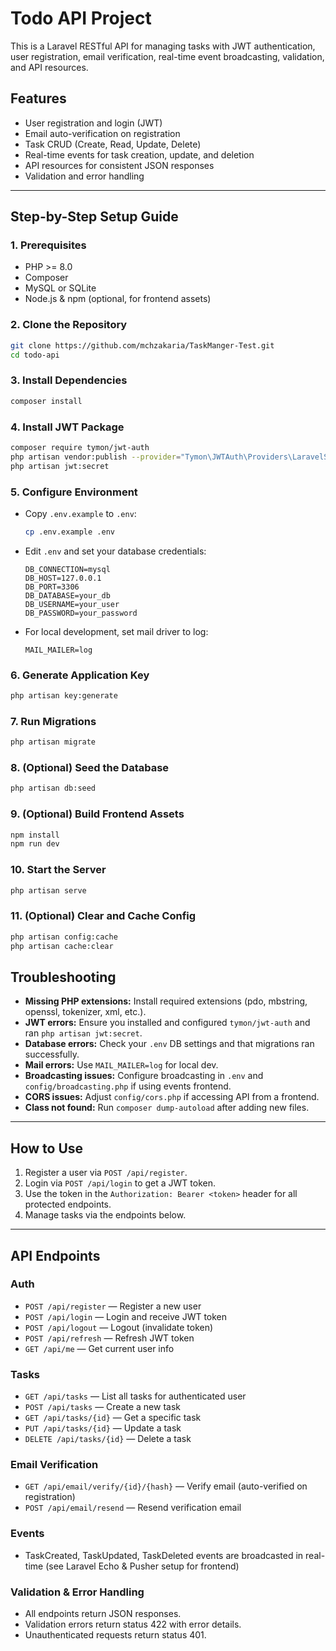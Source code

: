 # Todo API Project

This is a Laravel RESTful API for managing tasks with JWT authentication, user registration, email verification, real-time event broadcasting, validation, and API resources.

## Features

- User registration and login (JWT)
- Email auto-verification on registration
- Task CRUD (Create, Read, Update, Delete)
- Real-time events for task creation, update, and deletion
- API resources for consistent JSON responses
- Validation and error handling

---

## Step-by-Step Setup Guide

### 1. Prerequisites

- PHP >= 8.0
- Composer
- MySQL or SQLite
- Node.js & npm (optional, for frontend assets)

### 2. Clone the Repository

```sh
git clone https://github.com/mchzakaria/TaskManger-Test.git
cd todo-api
```

### 3. Install Dependencies

```sh
composer install
```

### 4. Install JWT Package

```sh
composer require tymon/jwt-auth
php artisan vendor:publish --provider="Tymon\JWTAuth\Providers\LaravelServiceProvider"
php artisan jwt:secret
```

### 5. Configure Environment

- Copy `.env.example` to `.env`:
  ```sh
  cp .env.example .env
  ```
- Edit `.env` and set your database credentials:
  ```env
  DB_CONNECTION=mysql
  DB_HOST=127.0.0.1
  DB_PORT=3306
  DB_DATABASE=your_db
  DB_USERNAME=your_user
  DB_PASSWORD=your_password
  ```
- For local development, set mail driver to log:
  ```env
  MAIL_MAILER=log
  ```

### 6. Generate Application Key

```sh
php artisan key:generate
```

### 7. Run Migrations

```sh
php artisan migrate
```

### 8. (Optional) Seed the Database

```sh
php artisan db:seed
```

### 9. (Optional) Build Frontend Assets

```sh
npm install
npm run dev
```

### 10. Start the Server

```sh
php artisan serve
```

### 11. (Optional) Clear and Cache Config

```sh
php artisan config:cache
php artisan cache:clear
```

## Troubleshooting

- **Missing PHP extensions:** Install required extensions (pdo, mbstring, openssl, tokenizer, xml, etc.).
- **JWT errors:** Ensure you installed and configured `tymon/jwt-auth` and ran `php artisan jwt:secret`.
- **Database errors:** Check your `.env` DB settings and that migrations ran successfully.
- **Mail errors:** Use `MAIL_MAILER=log` for local dev.
- **Broadcasting issues:** Configure broadcasting in `.env` and `config/broadcasting.php` if using events frontend.
- **CORS issues:** Adjust `config/cors.php` if accessing API from a frontend.
- **Class not found:** Run `composer dump-autoload` after adding new files.

---

## How to Use

1. Register a user via `POST /api/register`.
2. Login via `POST /api/login` to get a JWT token.
3. Use the token in the `Authorization: Bearer <token>` header for all protected endpoints.
4. Manage tasks via the endpoints below.

---

## API Endpoints

### Auth

- `POST /api/register` — Register a new user
- `POST /api/login` — Login and receive JWT token
- `POST /api/logout` — Logout (invalidate token)
- `POST /api/refresh` — Refresh JWT token
- `GET /api/me` — Get current user info

### Tasks

- `GET /api/tasks` — List all tasks for authenticated user
- `POST /api/tasks` — Create a new task
- `GET /api/tasks/{id}` — Get a specific task
- `PUT /api/tasks/{id}` — Update a task
- `DELETE /api/tasks/{id}` — Delete a task

### Email Verification

- `GET /api/email/verify/{id}/{hash}` — Verify email (auto-verified on registration)
- `POST /api/email/resend` — Resend verification email

### Events

- TaskCreated, TaskUpdated, TaskDeleted events are broadcasted in real-time (see Laravel Echo & Pusher setup for frontend)

### Validation & Error Handling

- All endpoints return JSON responses.
- Validation errors return status 422 with error details.
- Unauthenticated requests return status 401.
